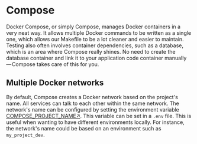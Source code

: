 # Compose

Docker Compose, or simply Compose, manages Docker containers in a very neat way. It allows multiple Docker commands to be written as a single one, which allows our Makefile to be a lot cleaner and easier to maintain. Testing also often involves container dependencies, such as a database, which is an area where Compose really shines. No need to create the database container and link it to your application code container manually — Compose takes care of this for you.

## Multiple Docker networks

By default, Compose creates a Docker network based on the project's name. All services can talk to each other within the same network. The network's name can be configured by setting the environment variable [COMPOSE_PROJECT_NAME&#8599;][linkComposeProjectName]. This variable can be set in a `.env` file. This is useful when wanting to have different environments locally. For instance, the network's name could be based on an environment such as `my_project_dev`.

[linkComposeProjectName]: https://docs.docker.com/compose/reference/envvars/
